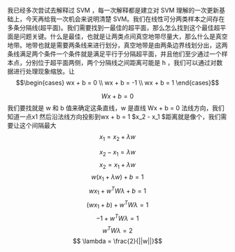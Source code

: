 我已经多次尝试去解释过 SVM ，每一次解释都是建立对 SVM 理解的一次更新基础上，今天再给我一次机会来说明清楚 SVM。我们在线性可分两类样本之间存在多条分隔线(超平面)。我们需要找到一最佳的超平面，那么怎么找到这个最佳超平面是问题关键。什么是最佳，也就是让两类点间真空地带尽量大，那么什么是真空地带。地带也就是需要两条线来进行划分，真空地带是由两条边界线划分出，这两条线满足两个条件一个条件就是满足平行于分隔超平面，并且他们至少通过一个样本点，分别位于超平面两侧，两个分隔线之间距离可能是 h ，我们可以通过对数据进行处理现象缩放。让
$$\begin{cases}
    wx + b = 0 \\
    wx + b = -1 \\
    wx + b = 1 
\end{cases}$$

$$Wx + b = 0 $$
我们要找就是 w 和 b 值来确定这条直线，w 是直线 Wx + b = 0 法线方向，我们知道一点x1 然后沿法线方向投影到wx + b = 1 $x_2 - x_1 $距离就是像个，我们需要让这个间隔最大
$$x_1 = x_2 + \lambda w$$


$$ x_2 -  x_1  = \lambda w$$
$$ x_2 = x_1 + \lambda w$$
$$ w(x_1 + \lambda w) + b = 1$$
$$ wx_1 + w^TW \lambda + b = 1$$
$$(wx_1 + b) +  w^TW \lambda  = 1$$
$$-1 +  w^TW \lambda  = 1$$
$$ w^TW \lambda  = 2$$
$$ \lambda = \frac{2}{||w||}$$


